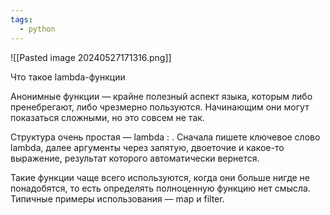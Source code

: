 ```yaml
---
tags:
  - python
---
```

![[Pasted image 20240527171316.png]]

Что такое lambda-функции

Анонимные функции — крайне полезный аспект языка, которым либо пренебрегают, либо чрезмерно пользуются. Начинающим они могут показаться сложными, но это совсем не так.

Структура очень простая — lambda <arguments>: <expression> . Сначала пишете ключевое слово lambda, далее аргументы через запятую, двоеточие и какое-то выражение, результат которого автоматически вернется.

Такие функции чаще всего используются, когда они больше нигде не понадобятся, то есть определять полноценную функцию нет смысла. Типичные примеры использования — map и filter.

